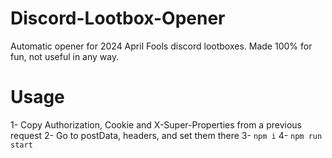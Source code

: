 # Discord-Lootbox-Opener
Automatic opener for 2024 April Fools discord lootboxes.
Made 100% for fun, not useful in any way.

# Usage
1- Copy Authorization, Cookie and X-Super-Properties from a previous request
2- Go to postData, headers, and set them there
3- `npm i`
4- `npm run start`

